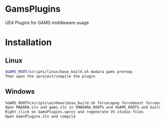 # GamsPlugins
UE4 Plugins for GAMS middleware usage

# Installation

## Linux

```bash
$GAMS_ROOT/scripts/linux/base_build.sh madara gams prereqs
Then open the uproject/compile the plugin
```

## Windows

```bash
%GAMS_ROOT%\scripts\windows\base_build.sh forcecapnp forceboost forceosc madara gams
Open MADARA.sln and gams.sln in %MADARA_ROOT% and %GAMS_ROOT% and build solutions in that order
Right click on GamsPlugins.uproj and regenerate VS studio files
Open GamsPlugins.sln and compile
```
